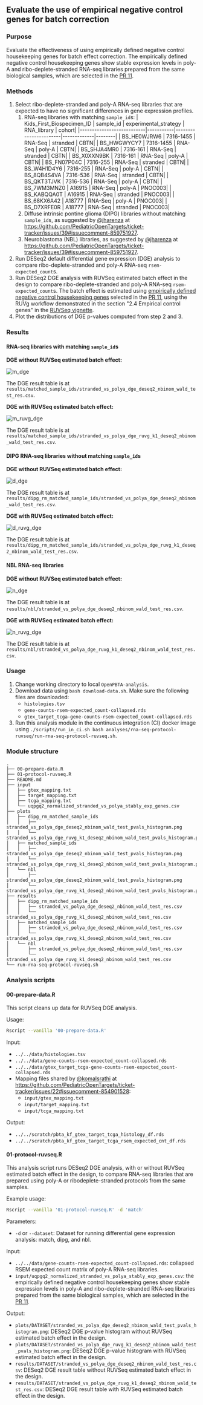 ## Evaluate the use of empirical negative control genes for batch correction

### Purpose

Evaluate the effectiveness of using empirically defined negative control housekeeping genes for batch effect correction. The empirically defined negative control housekeeping genes show stable expression levels in poly-A and ribo-deplete-stranded RNA-seq libraries prepared from the same biological samples, which are selected in the [PR 11](https://github.com/PediatricOpenTargets/OpenPedCan-analysis/pull/11).

### Methods

1. Select ribo-deplete-stranded and poly-A RNA-seq libraries that are expected to have no significant differences in gene expression profiles.
    1. RNA-seq libraries with matching `sample_id`s:
        | Kids_First_Biospecimen_ID | sample_id | experimental_strategy | RNA_library | cohort|
        |---------------------------|-----------|-----------------------|-------------|--------|
        | BS_HE0WJRW6               | 7316-1455 | RNA-Seq               | stranded    | CBTN|
        | BS_HWGWYCY7               | 7316-1455 | RNA-Seq               | poly-A      | CBTN|
        | BS_SHJA4MR0               | 7316-161  | RNA-Seq               | stranded    | CBTN|
        | BS_X0XXN9BK               | 7316-161  | RNA-Seq               | poly-A      | CBTN|
        | BS_FN07P04C               | 7316-255  | RNA-Seq               | stranded    | CBTN|
        | BS_W4H1D4Y6               | 7316-255  | RNA-Seq               | poly-A      | CBTN|
        | BS_8QB4S4VA               | 7316-536  | RNA-Seq               | stranded    | CBTN|
        | BS_QKT3TJVK               | 7316-536  | RNA-Seq               | poly-A      | CBTN|
        | BS_7WM3MNZ0               | A16915    | RNA-Seq               | poly-A      | PNOC003|
        | BS_KABQQA0T               | A16915    | RNA-Seq               | stranded    | PNOC003|
        | BS_68KX6A42               | A18777    | RNA-Seq               | poly-A      | PNOC003|
        | BS_D7XRFE0R               | A18777    | RNA-Seq               | stranded    | PNOC003|
    2. Diffuse intrinsic pontine glioma (DIPG) libraries without matching `sample_id`s, as suggested by [@jharenza](https://github.com/jharenza) at <https://github.com/PediatricOpenTargets/ticket-tracker/issues/39#issuecomment-859751927>.
    3. Neuroblastoma (NBL) libraries, as suggested by [@jharenza](https://github.com/jharenza) at <https://github.com/PediatricOpenTargets/ticket-tracker/issues/39#issuecomment-859751927>.
2. Run DESeq2 default differential gene expression (DGE) analysis to compare ribo-deplete-stranded and poly-A RNA-seq `rsem-expected_count`s.
3. Run DESeq2 DGE analysis with RUVSeq estimated batch effect in the design to compare ribo-deplete-stranded and poly-A RNA-seq `rsem-expected_count`s. The batch effect is estimated using [empirically defined negative control housekeeping genes](https://github.com/logstar/OpenPedCan-analysis/blob/rna-seq-protocol-dge-fourth/analyses/rna-seq-protocol-dge/results/uqpgq2_normalized/stranded_vs_polya_stably_exp_genes.csv) selected in the [PR 11](https://github.com/PediatricOpenTargets/OpenPedCan-analysis/pull/11), using the RUVg workflow demonstrated in the section "2.4 Empirical control genes" in the [RUVSeq vignette](https://bioconductor.riken.jp/packages/3.0/bioc/vignettes/RUVSeq/inst/doc/RUVSeq.pdf).
4. Plot the distributions of DGE p-values computed from step 2 and 3.

### Results

#### RNA-seq libraries with matching `sample_id`s

**DGE without RUVSeq estimated batch effect:**

![m_dge](plots/matched_sample_ids/stranded_vs_polya_dge_deseq2_nbinom_wald_test_pvals_histogram.png)

The DGE result table is at `results/matched_sample_ids/stranded_vs_polya_dge_deseq2_nbinom_wald_test_res.csv`.

**DGE with RUVSeq estimated batch effect:**

![m_ruvg_dge](plots/matched_sample_ids/stranded_vs_polya_dge_ruvg_k1_deseq2_nbinom_wald_test_pvals_histogram.png)

The DGE result table is at `results/matched_sample_ids/stranded_vs_polya_dge_ruvg_k1_deseq2_nbinom_wald_test_res.csv`.

#### DIPG RNA-seq libraries without matching `sample_id`s

**DGE without RUVSeq estimated batch effect:**

![d_dge](plots/dipg_rm_matched_sample_ids/stranded_vs_polya_dge_deseq2_nbinom_wald_test_pvals_histogram.png)

The DGE result table is at `results/dipg_rm_matched_sample_ids/stranded_vs_polya_dge_deseq2_nbinom_wald_test_res.csv`.

**DGE with RUVSeq estimated batch effect:**

![d_ruvg_dge](plots/dipg_rm_matched_sample_ids/stranded_vs_polya_dge_ruvg_k1_deseq2_nbinom_wald_test_pvals_histogram.png)

The DGE result table is at `results/dipg_rm_matched_sample_ids/stranded_vs_polya_dge_ruvg_k1_deseq2_nbinom_wald_test_res.csv`.

#### NBL RNA-seq libraries

**DGE without RUVSeq estimated batch effect:**

![n_dge](plots/nbl/stranded_vs_polya_dge_deseq2_nbinom_wald_test_pvals_histogram.png)

The DGE result table is at `results/nbl/stranded_vs_polya_dge_deseq2_nbinom_wald_test_res.csv`.

**DGE with RUVSeq estimated batch effect:**

![n_ruvg_dge](plots/nbl/stranded_vs_polya_dge_ruvg_k1_deseq2_nbinom_wald_test_pvals_histogram.png)

The DGE result table is at `results/nbl/stranded_vs_polya_dge_ruvg_k1_deseq2_nbinom_wald_test_res.csv`.

### Usage

1. Change working directory to local `OpenPBTA-analysis`.
2. Download data using `bash download-data.sh`. Make sure the following files are downloaded:
   - `histologies.tsv`
   - `gene-counts-rsem-expected_count-collapsed.rds`
   - `gtex_target_tcga-gene-counts-rsem-expected_count-collapsed.rds`
3. Run this analysis module in the continuous integration (CI) docker image using `./scripts/run_in_ci.sh bash analyses/rna-seq-protocol-ruvseq/run-rna-seq-protocol-ruvseq.sh`.

### Module structure

```text
.
├── 00-prepare-data.R
├── 01-protocol-ruvseq.R
├── README.md
├── input
│   ├── gtex_mapping.txt
│   ├── target_mapping.txt
│   ├── tcga_mapping.txt
│   └── uqpgq2_normalized_stranded_vs_polya_stably_exp_genes.csv
├── plots
│   ├── dipg_rm_matched_sample_ids
│   │   ├── stranded_vs_polya_dge_deseq2_nbinom_wald_test_pvals_histogram.png
│   │   └── stranded_vs_polya_dge_ruvg_k1_deseq2_nbinom_wald_test_pvals_histogram.png
│   ├── matched_sample_ids
│   │   ├── stranded_vs_polya_dge_deseq2_nbinom_wald_test_pvals_histogram.png
│   │   └── stranded_vs_polya_dge_ruvg_k1_deseq2_nbinom_wald_test_pvals_histogram.png
│   └── nbl
│       ├── stranded_vs_polya_dge_deseq2_nbinom_wald_test_pvals_histogram.png
│       └── stranded_vs_polya_dge_ruvg_k1_deseq2_nbinom_wald_test_pvals_histogram.png
├── results
│   ├── dipg_rm_matched_sample_ids
│   │   ├── stranded_vs_polya_dge_deseq2_nbinom_wald_test_res.csv
│   │   └── stranded_vs_polya_dge_ruvg_k1_deseq2_nbinom_wald_test_res.csv
│   ├── matched_sample_ids
│   │   ├── stranded_vs_polya_dge_deseq2_nbinom_wald_test_res.csv
│   │   └── stranded_vs_polya_dge_ruvg_k1_deseq2_nbinom_wald_test_res.csv
│   └── nbl
│       ├── stranded_vs_polya_dge_deseq2_nbinom_wald_test_res.csv
│       └── stranded_vs_polya_dge_ruvg_k1_deseq2_nbinom_wald_test_res.csv
└── run-rna-seq-protocol-ruvseq.sh
```

### Analysis scripts

#### 00-prepare-data.R

This script cleans up data for RUVSeq DGE analysis.

Usage:

```bash
Rscript --vanilla '00-prepare-data.R'
```

Input:

- `../../data/histologies.tsv`
- `../../data/gene-counts-rsem-expected_count-collapsed.rds`
- `../../data/gtex_target_tcga-gene-counts-rsem-expected_count-collapsed.rds`
- Mapping files shared by [@komalsrathi](https://github.com/komalsrathi) at <https://github.com/PediatricOpenTargets/ticket-tracker/issues/22#issuecomment-854901528>:
  - `input/gtex_mapping.txt`
  - `input/target_mapping.txt`
  - `input/tcga_mapping.txt`

Output:

- `../../scratch/pbta_kf_gtex_target_tcga_histology_df.rds`
- `../../scratch/pbta_kf_gtex_target_tcga_rsem_expected_cnt_df.rds`

#### 01-protocol-ruvseq.R

This analysis script runs DESeq2 DGE analysis, with or without RUVSeq estimated batch effect in the design, to compare RNA-seq libraries that are prepared using poly-A or ribodeplete-stranded protocols from the same samples.

Example usage:

```bash
Rscript --vanilla '01-protocol-ruvseq.R' -d 'match'
```

Parameters:

- `-d` or `--dataset`: Dataset for running differential gene expression analysis: match, dipg, and nbl.

Input:

- `../../data/gene-counts-rsem-expected_count-collapsed.rds`: collapsed RSEM expected count matrix of poly-A RNA-seq libraries.
- `input/uqpgq2_normalized_stranded_vs_polya_stably_exp_genes.csv`: the empirically defined negative control housekeeping genes show stable expression levels in poly-A and ribo-deplete-stranded RNA-seq libraries prepared from the same biological samples, which are selected in the [PR 11](https://github.com/PediatricOpenTargets/OpenPedCan-analysis/pull/11).

Output:

- `plots/DATASET/stranded_vs_polya_dge_deseq2_nbinom_wald_test_pvals_histogram.png`: DESeq2 DGE p-value histogram without RUVSeq estimated batch effect in the design.
- `plots/DATASET/stranded_vs_polya_dge_ruvg_k1_deseq2_nbinom_wald_test_pvals_histogram.png`: DESeq2 DGE p-value histogram with RUVSeq estimated batch effect in the design.
- `results/DATASET/stranded_vs_polya_dge_deseq2_nbinom_wald_test_res.csv`: DESeq2 DGE result table without RUVSeq estimated batch effect in the design.
- `results/DATASET/stranded_vs_polya_dge_ruvg_k1_deseq2_nbinom_wald_test_res.csv`: DESeq2 DGE result table with RUVSeq estimated batch effect in the design.
